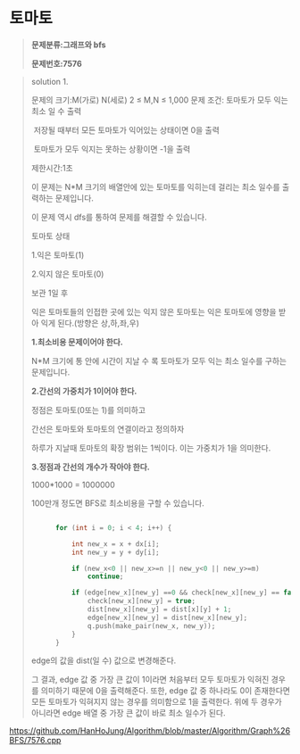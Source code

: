 # 토마토

> **문제분류:그래프와 bfs**
>
> **문제번호:7576**

> solution 1.
>
> 문제의 크기:M(가로) N(세로)  2 ≤ M,N ≤ 1,000
> 문제 조건:  토마토가 모두 익는 최소 일 수 출력
>
> ​                    저장될 때부터 모든 토마토가 익어있는 상태이면 0을 출력
>
> ​                    토마토가 모두 익지는 못하는 상황이면 -1을 출력
>
> 제한시간:1초
>
>
>
> 이 문제는 N*M 크기의 배열안에 있는 토마토를 익히는데 걸리는 최소 일수를 출력하는 문제입니다.
>
> 이 문제 역시 dfs를 통하여 문제를 해결할 수 있습니다.
>
>
>
> 토마토 상태
>
> 1.익은 토마토(1)
>
> 2.익지 않은 토마토(0)
>
>
>
> 보관 1일 후
>
> 익은 토마토들의 인접한 곳에 있는 익지 않은 토마토는
> 익은 토마토에 영향을 받아 익게 된다.(방향은 상,하,좌,우)
>
>
>
> **1.최소비용 문제이어야 한다.**
>
> N*M 크기에 통 안에 시간이 지날 수 록 토마토가 모두 익는 최소 일수를 구하는 문제입니다.
>
>
>
> **2.간선의 가중치가 1이어야 한다.**
>
> 정점은 토마토(0또는 1)를 의미하고
>
> 간선은 토마토와 토마토의 연결이라고 정의하자
>
> 하루가 지날때 토마토의 확장 범위는 1씩이다. 이는 가중치가 1을 의미한다.
>
>
>
> **3.정점과 간선의 개수가 작아야 한다.**
>
> 1000*1000 = 1000000
>
> 100만개 정도면 BFS로 최소비용을 구할 수 있습니다.
>
>
>
> ```C++
> 
> 		for (int i = 0; i < 4; i++) {
> 
> 			int new_x = x + dx[i];
> 			int new_y = y + dy[i];
> 
> 			if (new_x<0 || new_x>=n || new_y<0 || new_y>=m)
> 				continue;
> 
> 			if (edge[new_x][new_y] ==0 && check[new_x][new_y] == false) {
> 				check[new_x][new_y] = true;
> 				dist[new_x][new_y] = dist[x][y] + 1;
> 				edge[new_x][new_y] = dist[new_x][new_y];
> 				q.push(make_pair(new_x, new_y));
> 			}
> 		}
> 
> ```
>
> edge의 값을 dist(일 수) 값으로 변경해준다.
>
> 그 결과, edge 값 중 가장 큰 값이 1이라면 처음부터 모두 토마토가 익혀진 경우를 의미하기 때문에 0을 출력해준다. 또한, edge 값 중 하나라도 0이 존재한다면 모든 토마토가 익혀지지 않는 경우를 의미함으로 1을 출력한다. 위에 두 경우가 아니라면 edge 배열 중 가장 큰 값이 바로 최소 일수가 된다.

https://github.com/HanHoJung/Algorithm/blob/master/Algorithm/Graph%26BFS/7576.cpp












